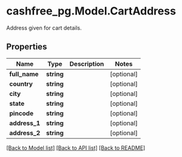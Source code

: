# cashfree_pg.Model.CartAddress
Address given for cart details.

## Properties

Name | Type | Description | Notes
------------ | ------------- | ------------- | -------------
**full_name** | **string** |  | [optional] 
**country** | **string** |  | [optional] 
**city** | **string** |  | [optional] 
**state** | **string** |  | [optional] 
**pincode** | **string** |  | [optional] 
**address_1** | **string** |  | [optional] 
**address_2** | **string** |  | [optional] 

[[Back to Model list]](../README.md#documentation-for-models) [[Back to API list]](../README.md#documentation-for-api-endpoints) [[Back to README]](../README.md)

